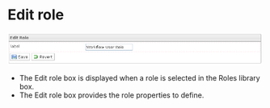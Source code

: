 <!--
created_at: '2012-03-29 16:30:22'
updated_at: '2013-03-13 14:34:02'
authors:
    - 'Jérôme Bogaerts'
contributors:
    - 'Franck Gismondi'
tags:
    - 'Manage Roles'
-->

Edit role
=========

![](../resources/roles-edit.png)

-   The Edit role box is displayed when a role is selected in the Roles library box.
-   The Edit role box provides the role properties to define.


